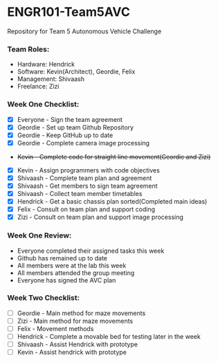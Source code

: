 # ENGR101-Team5AVC
Repository for Team 5 Autonomous Vehicle Challenge


### Team Roles:
 - Hardware: Hendrick
 - Software: Kevin(Architect), Geordie, Felix
 - Management: Shivaash
 - Freelance: Zizi

### Week One Checklist:
 - [x] Everyone - Sign the team agreement
 - [x] Geordie - Set up team Github Repository
 - [x] Geordie - Keep GitHub up to date
 - [x] Geordie - Complete camera image processing
 - ~~Kevin - Complete code for straight line movement(Geordie and Zizi)~~
 - [x] Kevin - Assign programmers with code objectives
 - [x] Shivaash - Complete team plan and agreement
 - [x] Shivaash - Get members to sign team agreement
 - [x] Shivaash - Collect team member timetables
 - [x] Hendrick - Get a basic chassis plan sorted(Completed main ideas)
 - [x] Felix - Consult on team plan and support coding
 - [x] Zizi - Consult on team plan and support image processing
 
### Week One Review:
 - Everyone completed their assigned tasks this week
 - Github has remained up to date
 - All members were at the lab this week
 - All members attended the group meeting
 - Everyone has signed the AVC plan

### Week Two Checklist:
 - [ ] Geordie - Main method for maze movements
 - [ ] Zizi - Main method for maze movements
 - [ ] Felix - Movement methods
 - [ ] Hendrick - Complete a movable bed for testing later in the week
 - [ ] Shivaash - Assist Hendrick with prototype
 - [ ] Kevin - Assist hendrick with prototype
